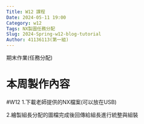 ```yaml
---
Title: W12 課程
Date: 2024-05-11 19:00
Category: w12
Tags: NX製圖任務分配
Slug: 2024-Spring-w12-blog-tutorial
Author: 41136113(第一組)
---
```


期末作業(任務分配)

<!-- PELICAN_END_SUMMARY -->

# 本周製作內容
#W12
1.下載老師提供的NX檔案(可以放在USB)

2.繪製組長分配的圖檔完成後回傳給組長進行統整與組裝




